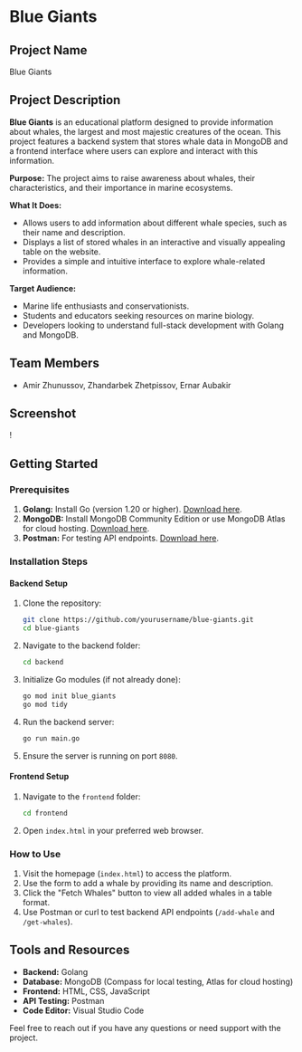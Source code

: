 # Blue Giants

## Project Name
Blue Giants

## Project Description
**Blue Giants** is an educational platform designed to provide information about whales, the largest and most majestic creatures of the ocean. This project features a backend system that stores whale data in MongoDB and a frontend interface where users can explore and interact with this information.

**Purpose:**
The project aims to raise awareness about whales, their characteristics, and their importance in marine ecosystems.

**What It Does:**
- Allows users to add information about different whale species, such as their name and description.
- Displays a list of stored whales in an interactive and visually appealing table on the website.
- Provides a simple and intuitive interface to explore whale-related information.

**Target Audience:**
- Marine life enthusiasts and conservationists.
- Students and educators seeking resources on marine biology.
- Developers looking to understand full-stack development with Golang and MongoDB.

## Team Members
- Amir Zhunussov, Zhandarbek Zhetpissov, Ernar Aubakir

## Screenshot
!

## Getting Started

### Prerequisites
1. **Golang:** Install Go (version 1.20 or higher). [Download here](https://go.dev/dl/).
2. **MongoDB:** Install MongoDB Community Edition or use MongoDB Atlas for cloud hosting. [Download here](https://www.mongodb.com/try/download/community).
3. **Postman:** For testing API endpoints. [Download here](https://www.postman.com/).

### Installation Steps

#### Backend Setup
1. Clone the repository:
   ```bash
   git clone https://github.com/yourusername/blue-giants.git
   cd blue-giants
   ```
2. Navigate to the backend folder:
   ```bash
   cd backend
   ```
3. Initialize Go modules (if not already done):
   ```bash
   go mod init blue_giants
   go mod tidy
   ```
4. Run the backend server:
   ```bash
   go run main.go
   ```
5. Ensure the server is running on port `8080`.

#### Frontend Setup
1. Navigate to the `frontend` folder:
   ```bash
   cd frontend
   ```
2. Open `index.html` in your preferred web browser.

### How to Use
1. Visit the homepage (`index.html`) to access the platform.
2. Use the form to add a whale by providing its name and description.
3. Click the "Fetch Whales" button to view all added whales in a table format.
4. Use Postman or curl to test backend API endpoints (`/add-whale` and `/get-whales`).

## Tools and Resources
- **Backend:** Golang
- **Database:** MongoDB (Compass for local testing, Atlas for cloud hosting)
- **Frontend:** HTML, CSS, JavaScript
- **API Testing:** Postman
- **Code Editor:** Visual Studio Code


Feel free to reach out if you have any questions or need support with the project.

